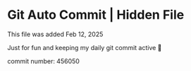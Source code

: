 # Git Auto Commit | Hidden File

This file was added Feb 12, 2025

Just for fun and keeping my daily git commit active 🤪

commit number: 456050
